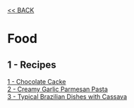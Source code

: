 [<< BACK ](README.md)

# Food

## 1 - Recipes

[1 - Chocolate Cacke](chocolate-cacke.md)<br/>
[2 - Creamy Garlic Parmesan Pasta](pasta.md)<br/>
[3 - Typical Brazilian Dishes with Cassava](cassava.md)<br/>

